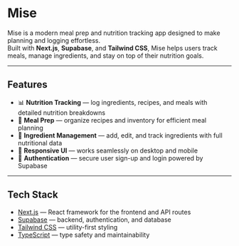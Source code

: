 # Mise

Mise is a modern meal prep and nutrition tracking app designed to make planning and logging effortless.  
Built with **Next.js**, **Supabase**, and **Tailwind CSS**, Mise helps users track meals, manage ingredients, and stay on top of their nutrition goals.

---

## Features

- 📊 **Nutrition Tracking** — log ingredients, recipes, and meals with detailed nutrition breakdowns  
- 🥗 **Meal Prep** — organize recipes and inventory for efficient meal planning  
- 🔎 **Ingredient Management** — add, edit, and track ingredients with full nutritional data  
- 📱 **Responsive UI** — works seamlessly on desktop and mobile  
- 🔐 **Authentication** — secure user sign-up and login powered by Supabase  

---

## Tech Stack

- [Next.js](https://nextjs.org/) — React framework for the frontend and API routes  
- [Supabase](https://supabase.com/) — backend, authentication, and database  
- [Tailwind CSS](https://tailwindcss.com/) — utility-first styling  
- [TypeScript](https://www.typescriptlang.org/) — type safety and maintainability  